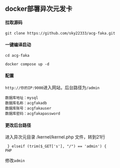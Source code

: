 ## docker部署异次元发卡

#### 拉取源码
```
git clone https://github.com/sky22333/acg-faka.git
```
#### 一键编译启动
```
cd acg-faka
```
```
docker compose up -d
```

#### 配置

`http://你的IP:9000`进入网站，后台路径为`/admin`


```
数据库地址：mysql
数据库名称：acgfakadb
数据库账号：acgfakauser
数据库密码：acgfakapassword
```



#### 更改后台路径

进入异次元目录 /kernel/kernel.php 文件，转到21行 
```
 } elseif (trim($_GET['s'], "/") == 'admin') {
PHP
```
修改`admin`
